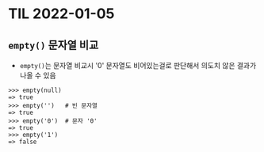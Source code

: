 # TIL 2022-01-05

## `empty()` 문자열 비교

- `empty()`는 문자열 비교시 '0' 문자열도 비어있는걸로 판단해서 의도치 않은 결과가 나올 수 있음

```shell
>>> empty(null)
=> true
>>> empty('')   # 빈 문자열
=> true
>>> empty('0')  # 문자 '0' 
=> true
>>> empty('1')
=> false
```